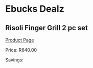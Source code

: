 
# Ebucks Dealz
## Risoli Finger Grill 2 pc set
[Product Page](https://www.ebucks.com/web/shop/productSelected.do?prodId=1230900846&catId=1239140260)

Price: R640.00

Savings: 


	